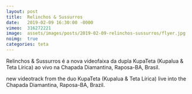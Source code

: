 ```yaml
---
layout: post
title:  Relinchos & Sussurros
date:   2019-02-09 16:30:00 -0000
vimeo:  316272221
image:  assets/images/posts/2019-02-09-relinchos-sussurros/flyer.jpg
noimg:  true
categories: teta
---
```


Relinchos & Sussurros é a nova videofaixa da dupla KupaTeta (Kupalua & Teta
Lírica) ao vivo na Chapada Diamantina, Raposa-BA, Brasil.

new videotrack from the duo KupaTeta (Kupalua & Teta Lírica) live into the
Chapada Diamantina, Raposa-BA, Brazil.
